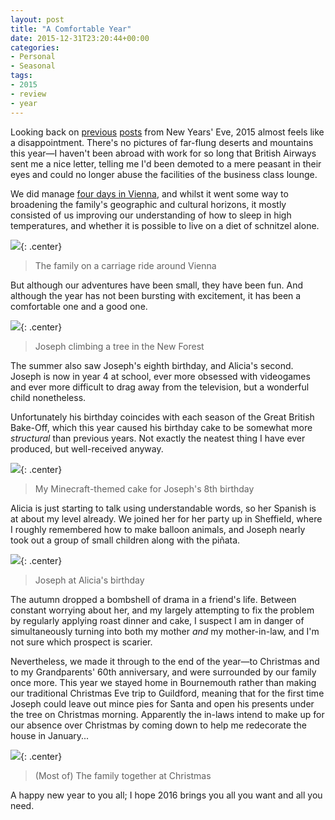 ```yaml
---
layout: post
title: "A Comfortable Year"
date: 2015-12-31T23:20:44+00:00
categories:
- Personal
- Seasonal
tags:
- 2015
- review
- year
---
```


Looking back on [previous](/blog/another-year-gone-by/) [posts](/blog/and-so-into-2014/) from New Years' Eve, 2015 almost feels like a disappointment. There's no pictures of far-flung deserts and mountains this year&mdash;I haven't been abroad with work for so long that British Airways sent me a nice letter, telling me I'd been demoted to a mere peasant in their eyes and could no longer abuse the facilities of the business class lounge.

We did manage [four days in Vienna](/blog/summer-in-the-city/), and whilst it went some way to broadening the family's geographic and cultural horizons, it mostly consisted of us improving our understanding of how to sleep in high temperatures, and whether it is possible to live on a diet of schnitzel alone.

![](https://files.ianrenton.com/sites/blog/2015/carriage.jpg){: .center}

> The family on a carriage ride around Vienna

But although our adventures have been small, they have been fun. And although the year has not been bursting with excitement, it has been a comfortable one and a good one.

![](https://files.ianrenton.com/sites/blog/2015/josephtree.jpg){: .center}

> Joseph climbing a tree in the New Forest

The summer also saw Joseph's eighth birthday, and Alicia's second. Joseph is now in year 4 at school, ever more obsessed with videogames and ever more difficult to drag away from the television, but a wonderful child nonetheless.

Unfortunately his birthday coincides with each season of the Great British Bake-Off, which this year caused his birthday cake to be somewhat more *structural* than previous years. Not exactly the neatest thing I have ever produced, but well-received anyway.

![](https://files.ianrenton.com/sites/blog/2015/cake.jpg){: .center}

> My Minecraft-themed cake for Joseph's 8th birthday

Alicia is just starting to talk using understandable words, so her Spanish is at about my level already. We joined her for her party up in Sheffield, where I roughly remembered how to make balloon animals, and Joseph nearly took out a group of small children along with the piñata.

![](https://files.ianrenton.com/sites/blog/2015/pinyata.jpg){: .center}

> Joseph at Alicia's birthday

The autumn dropped a bombshell of drama in a friend's life. Between constant worrying about her, and my largely attempting to fix the problem by regularly applying roast dinner and cake, I suspect I am in danger of simultaneously turning into both my mother *and* my mother-in-law, and I'm not sure which prospect is scarier.

Nevertheless, we made it through to the end of the year&mdash;to Christmas and to my Grandparents' 60th anniversary, and were surrounded by our family once more. This year we stayed home in Bournemouth rather than making our traditional Christmas Eve trip to Guildford, meaning that for the first time Joseph could leave out mince pies for Santa and open his presents under the tree on Christmas morning. Apparently the in-laws intend to make up for our absence over Christmas by coming down to help me redecorate the house in January...

![](https://files.ianrenton.com/sites/blog/2015/xmasgroup.jpg){: .center}

> (Most of) The family together at Christmas

A happy new year to you all; I hope 2016 brings you all you want and all you need.
